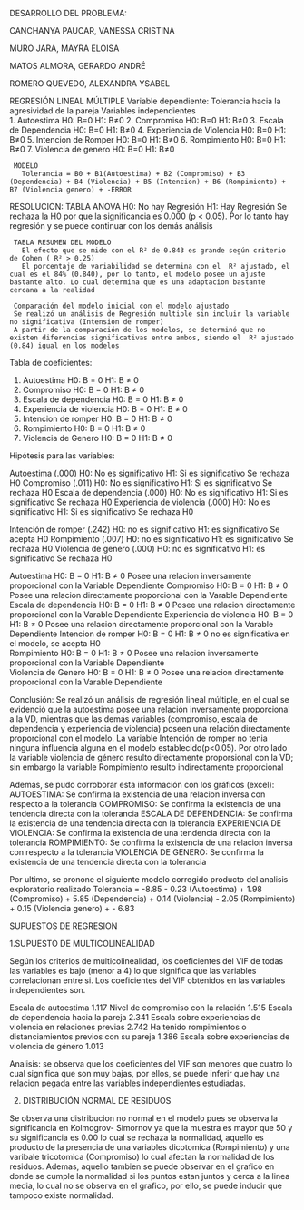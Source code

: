 DESARROLLO DEL PROBLEMA: 

CANCHANYA PAUCAR, VANESSA CRISTINA 

MURO JARA, MAYRA ELOISA 

MATOS ALMORA, GERARDO ANDRÉ 

ROMERO QUEVEDO, ALEXANDRA YSABEL 




REGRESIÓN LINEAL MÚLTIPLE
     Variable dependiente: Tolerancia hacia la agresividad de la pareja
     Variables independientes  
         1. Autoestima             	  H0: B=0       H1: B≠0
         2. Compromiso            	 	  H0: B=0       H1: B≠0
         3. Escala de Dependencia    	  H0: B=0       H1: B≠0
         4. Experiencia de Violencia  	  H0: B=0       H1: B≠0
         5. Intencion de Romper      	  H0: B=0       H1: B≠0
         6. Rompimiento              	  H0: B=0       H1: B≠0
         7. Violencia de genero     	  H0: B=0       H1: B≠0
 
     MODELO
       Tolerancia = B0 + B1(Autoestima) + B2 (Compromiso) + B3 (Dependencia) + B4 (Violencia) + B5 (Intencion) + B6 (Rompimiento) + B7 (Violencia genero) + -ERROR
   
   RESOLUCION:
     TABLA ANOVA 
       H0: No hay Regresión
       H1: Hay Regresión 
       Se rechaza la H0 por que la significancia es 0.000 (p < 0.05). Por lo tanto hay regresión y se puede continuar con los demás análisis 
       
     TABLA RESUMEN DEL MODELO
       El efecto que se mide con el R² de 0.843 es grande según criterio de Cohen ( R² > 0.25)
       El porcentaje de variabilidad se determina con el  R² ajustado, el cual es el 84% (0.840), por lo tanto, el modelo posee un ajuste bastante alto. Lo cual determina que es una adaptacion bastante cercana a la realidad 
      
     Comparación del modelo inicial con el modelo ajustado 
     Se realizó un análisis de Regresión multiple sin incluir la variable no significativa (Intension de romper)
     A partir de la comparación de los modelos, se determinó que no existen diferencias significativas entre ambos, siendo el  R² ajustado  (0.84) igual en los modelos 


Tabla de coeficientes:
 1. Autoestima                                       H0: B = 0      H1: B ≠ 0
 2. Compromiso                                       H0: B = 0      H1: B ≠ 0
 3. Escala de dependencia                            H0: B = 0      H1: B ≠ 0
 4. Experiencia de violencia                         H0: B = 0      H1: B ≠ 0
 5. Intencion de romper		                         H0: B = 0	    H1: B ≠ 0
 6. Rompimiento 			                       	 H0: B = 0  	H1: B ≠ 0
 7. Violencia de Genero 			                 H0: B = 0  	H1: B ≠ 0
  
 Hipótesis para las variables:
 
 Autoestima               (.000)      H0: No es significativo        H1: Si es significativo            Se rechaza H0
 Compromiso               (.011)      H0: No es significativo        H1: Si es significativo            Se rechaza H0
 Escala de dependencia    (.000)      H0: No es significativo        H1: Si es significativo            Se rechaza H0
 Experiencia de violencia (.000)      H0: No es significativo        H1: Si es significativo            Se rechaza H0
 
   Intención de romper  (.242)       H0: no es significativo 			H1: es significativo 		Se acepta H0 
   Rompimiento          (.007)       H0: no es significativo 			H1: es significativo 		Se rechaza H0 
   Violencia de genero  (.000)       H0: no es significativo 			H1: es significativo 		Se rechaza H0

 Autoestima                    H0: B = 0      H1: B ≠ 0   Posee una relacion inversamente proporcional con la Variable Dependiente
 Compromiso                    H0: B = 0      H1: B ≠ 0   Posee una relacion directamente proporcional con la Varable Dependiente
 Escala de dependencia         H0: B = 0      H1: B ≠ 0   Posee una relacion directamente proporcional con la Varable Dependiente
Experiencia de violencia      H0: B = 0      H1: B ≠ 0   Posee una relacion directamente proporcional con la Varable Dependiente
 Intencion de romper			H0: B = 0	H1: B ≠ 0	 no es significativa en el modelo, se acepta H0 						    
Rompimiento 		      	H0: B = 0	H1: B ≠ 0	Posee una relacion inversamente proporcional con la Variable Dependiente 						
Violencia de Genero   	H0: B = 0	H1: B ≠ 0	Posee una relacion directamente proporcional con la Varable Dependiente 	


 Conclusión: Se realizó un análisis de regresión lineal múltiple, en el cual se evidenció que la autoestima posee una relación inversamente proporcional a la VD, mientras que las demás variables (compromiso, escala de dependencia y experiencia de violencia) poseen una relación directamente proporcional con el modelo. La variable Intención de romper no tenia ninguna influencia alguna en el modelo establecido(p<0.05). Por otro lado la variable violencia de género resulto directamente proporsional con la VD; sin embargo la variable Rompimiento resulto indirectamente proporcional
 
 Además, se pudo corroborar esta información con los gráficos (excel):
                AUTOESTIMA: Se confirma la existencia de una relacion inversa con respecto a la tolerancia
                COMPROMISO: Se confirma la existencia de una tendencia directa con la tolerancia
                ESCALA DE DEPENDENCIA: Se confirma la existencia de una tendencia directa con la tolerancia
                EXPERIENCIA DE VIOLENCIA: Se confirma la existencia de una tendencia directa con la tolerancia
                ROMPIMIENTO: Se confirma la existencia de una relacion inversa con respecto a la tolerancia 
                VIOLENCIA DE GENERO: Se confirma la existencia de una tendencia directa con la tolerancia


Por ultimo, se pronone el siguiente modelo corregido producto del analisis exploratorio realizado 
        Tolerancia = -8.85 - 0.23 (Autoestima) + 1.98 (Compromiso) + 5.85 (Dependencia) + 0.14 (Violencia) - 2.05 (Rompimiento) + 0.15 (Violencia genero) + - 6.83


SUPUESTOS DE REGRESION
 
 1.SUPUESTO DE MULTICOLINEALIDAD
 
 Según los criterios de multicolinealidad, los coeficientes del VIF de todas las variables es bajo (menor a 4) lo que significa que las variables correlacionan entre si. Los coeficientes del VIF obtenidos en las variables independientes son.
 
 Escala de autoestima 1.117 
 Nivel de compromiso con la relación 1.515 
 Escala de dependencia hacia la pareja 2.341 
 Escala sobre experiencias de violencia en relaciones previas 2.742
 Ha tenido rompimientos o distanciamientos previos con su pareja 1.386
 Escala sobre experiencias de violencia de género 1.013
 
 Analisis: se observa que los coeficientes del VIF son menores que cuatro lo cual significa que son muy bajas, por ellos, se puede inferir que hay una relacion pegada entre las variables independientes estudiadas.
 
 2. DISTRIBUCIÓN NORMAL DE RESIDUOS
 
 Se observa una distribucion no normal en el modelo pues se observa la significancia en Kolmogrov- Simornov ya que la muestra es mayor que 50 y su significancia es 0.00 lo cual se rechaza la normalidad, aquello es producto de la presencia de una variables dicotomica (Rompimiento) y una varibale tricotomica (Compromiso) lo cual afectan la normalidad de los residuos. Ademas, aquello tambien se puede observar en el grafico en donde se cumple la normalidad si los puntos estan juntos y cerca a la linea media, lo cual no se observa en el grafico, por ello, se puede inducir que tampoco existe normalidad.
